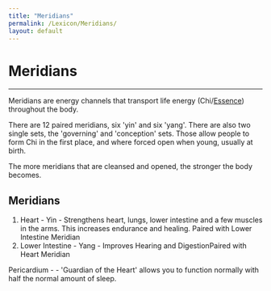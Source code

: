 ```yaml
---
title: "Meridians"
permalink: /Lexicon/Meridians/
layout: default
---
```

# Meridians
---
Meridians are energy channels that transport life energy (Chi/[Essence](Essence.md)) throughout the body.

There are 12 paired meridians, six 'yin' and six 'yang'. There are also two single sets, the 'governing' and 'conception' sets. Those allow people to form Chi in the first place, and where forced open when young, usually at birth.

The more meridians that are cleansed and opened, the stronger the body becomes.

## Meridians

1) Heart - Yin - Strengthens heart, lungs, lower intestine and a few muscles in the arms. This increases endurance and healing. Paired with Lower Intestine Meridian
2) Lower Intestine - Yang - Improves Hearing and DigestionPaired with Heart Meridian

Pericardium -   - 'Guardian of the Heart' allows you to function normally with half the normal amount of sleep.